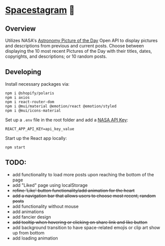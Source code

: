 # [Spacestagram](https://stoic-galileo-b47904.netlify.app/) 🔭
## Overview
Utilizes NASA's [Astronomy Picture of the Day](https://apod.nasa.gov/apod/astropix.html) Open API to display pictures and descriptions from previous and current posts.
Choose between displaying the 10 most recent Pictures of the Day with their titles, dates, copyrights, and descriptions; or 10 random posts.


## Developing
Install necessary packages via:
```
npm i @shopify/polaris
npm i axios
npm i react-router-dom
npm i @mui/material @emotion/react @emotion/styled
npm i @mui/icons-material
```
Set up a `.env` file in the root folder and add a [NASA API Key](https://api.nasa.gov/):
```
REACT_APP_API_KEY=api_key_value
```
Start up the React app locally:
```
npm start
```

## TODO:
- add functionality to load more posts upon reaching the bottom of the page
- add "Liked" page using localStorage
- ~~refine 'Like' button functionality/add animation for the heart~~
- ~~add a navigation bar that allows users to choose most recent, random posts~~
- add functionality without mouse
- add animations
- add fancier design
- ~~add tooltip when hovering or clicking on share link and like button~~
- add background transition to have space-related emojis or clip art show up from bottom
- add loading animation